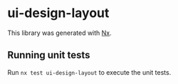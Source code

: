 # ui-design-layout

This library was generated with [Nx](https://nx.dev).

## Running unit tests

Run `nx test ui-design-layout` to execute the unit tests.
